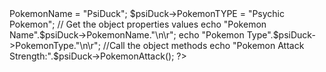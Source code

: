 <?php

class Pokemon

{
  
  //Declare properties
  public $PokemonName;
  public $PokemonTYPE;
  
  //Method to get the perimeter
  public fuction PokemonAttack(){
    return (rand(1,100));
    
    }
    }
    
    $psiDuck = new Pokemon;
    $psiDuck->PokemonName = "PsiDuck";
    $psiDuck->PokemonTYPE = "Psychic Pokemon";
    // Get the object properties values
    echo "Pokemon Name".$psiDuck->PokemonName."\n\r";
    echo "Pokemon Type".$psiDuck->PokemonType."\n\r";
    
    //Call the object methods
    echo "Pokemon Attack Strength:".$psiDuck->PokemonAttack();
    
    ?>
